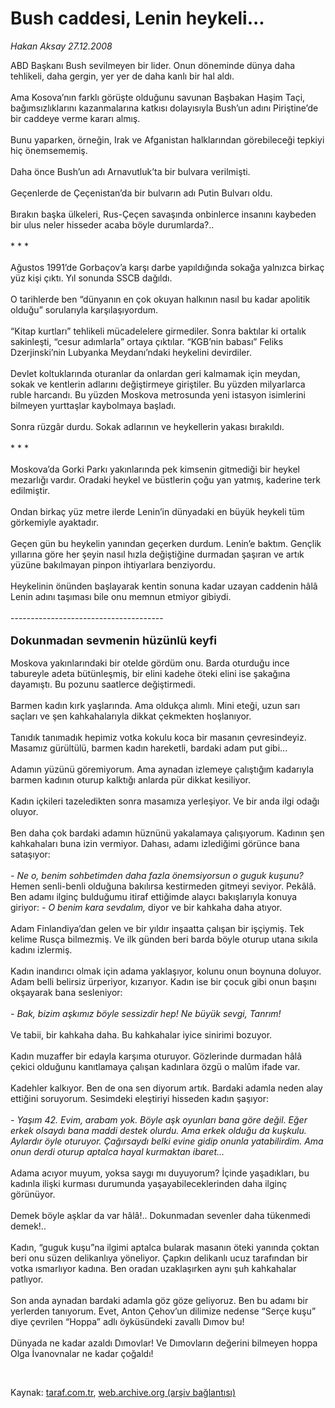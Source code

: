 # Bush caddesi, Lenin heykeli...

*Hakan Aksay 27.12.2008*

<div class="taraf_structure_2col_1zq">
<div class="margen_n">



 <p>ABD Başkanı Bush sevilmeyen bir lider. Onun döneminde dünya daha tehlikeli, daha gergin, yer yer de daha kanlı bir hal aldı. <br/><br/>Ama Kosova’nın farklı görüşte olduğunu savunan Başbakan Haşim Taçi, bağımsızlıklarını kazanmalarına katkısı dolayısıyla Bush’un adını Piriştine’de bir caddeye verme kararı almış. <br/><br/>Bunu yaparken, örneğin, Irak ve Afganistan halklarından görebileceği tepkiyi hiç önemsememiş. <br/><br/>Daha önce Bush’un adı Arnavutluk’ta bir bulvara verilmişti. <br/><br/>Geçenlerde de Çeçenistan’da bir bulvarın adı Putin Bulvarı oldu. <br/><br/>Bırakın başka ülkeleri, Rus-Çeçen savaşında onbinlerce insanını kaybeden bir ulus neler hisseder acaba böyle durumlarda?.. <br/><br/>* * * <br/><br/>Ağustos 1991’de Gorbaçov’a karşı darbe yapıldığında sokağa yalnızca birkaç yüz kişi çıktı. Yıl sonunda SSCB dağıldı.<br/><br/>O tarihlerde ben “dünyanın en çok okuyan halkının nasıl bu kadar apolitik olduğu” sorularıyla karşılaşıyordum. <br/><br/>“Kitap kurtları” tehlikeli mücadelelere girmediler. Sonra baktılar ki ortalık sakinleşti, “cesur adımlarla” ortaya çıktılar. “KGB’nin babası” Feliks Dzerjinski’nin Lubyanka Meydanı’ndaki heykelini devirdiler. <br/><br/>Devlet koltuklarında oturanlar da onlardan geri kalmamak için meydan, sokak ve kentlerin adlarını değiştirmeye giriştiler. Bu yüzden milyarlarca ruble harcandı. Bu yüzden Moskova metrosunda yeni istasyon isimlerini bilmeyen yurttaşlar kaybolmaya başladı. <br/><br/>Sonra rüzgâr durdu. Sokak adlarının ve heykellerin yakası bırakıldı. <br/><br/>* * * <br/><br/>Moskova’da Gorki Parkı yakınlarında pek kimsenin gitmediği bir heykel mezarlığı vardır. Oradaki heykel ve büstlerin çoğu yan yatmış, kaderine terk edilmiştir. <br/><br/>Ondan birkaç yüz metre ilerde Lenin’in dünyadaki en büyük heykeli tüm görkemiyle ayaktadır. <br/><br/>Geçen gün bu heykelin yanından geçerken durdum. Lenin’e baktım. Gençlik yıllarına göre her şeyin nasıl hızla değiştiğine durmadan şaşıran ve artık yüzüne bakılmayan pinpon ihtiyarlara benziyordu. <br/><br/>Heykelinin önünden başlayarak kentin sonuna kadar uzayan caddenin hâlâ Lenin adını taşıması bile onu memnun etmiyor gibiydi. <br/><br/>--------------------------------------<b></b> <br/><br/><font size="4"><strong>Dokunmadan sevmenin hüzünlü keyfi</strong></font> <br/><br/>Moskova yakınlarındaki bir otelde gördüm onu. Barda oturduğu ince tabureyle adeta bütünleşmiş, bir elini kadehe öteki elini ise şakağına dayamıştı. Bu pozunu saatlerce değiştirmedi. <br/><br/>Barmen kadın kırk yaşlarında. Ama oldukça alımlı. Mini eteği, uzun sarı saçları ve şen kahkahalarıyla dikkat çekmekten hoşlanıyor. <br/><br/>Tanıdık tanımadık hepimiz votka kokulu koca bir masanın çevresindeyiz. Masamız gürültülü, barmen kadın hareketli, bardaki adam put gibi... <br/><br/>Adamın yüzünü göremiyorum. Ama aynadan izlemeye çalıştığım kadarıyla barmen kadının oturup kalktığı anlarda pür dikkat kesiliyor. <br/><br/>Kadın içkileri tazeledikten sonra masamıza yerleşiyor. Ve bir anda ilgi odağı oluyor. <br/><br/>Ben daha çok bardaki adamın hüznünü yakalamaya çalışıyorum. Kadının şen kahkahaları buna izin vermiyor. Dahası, adamı izlediğimi görünce bana sataşıyor:<i> <br/><br/>- Ne o, benim sohbetimden daha fazla önemsiyorsun o guguk kuşunu?</i> Hemen senli-benli olduğuna bakılırsa kestirmeden gitmeyi seviyor. Pekâlâ. Ben adamı ilginç bulduğumu itiraf ettiğimde alaycı bakışlarıyla konuya giriyor:<i> - O benim kara sevdalım, </i>diyor ve bir kahkaha daha atıyor. <br/><br/>Adam Finlandiya’dan gelen ve bir yıldır inşaatta çalışan bir işçiymiş. Tek kelime Rusça bilmezmiş. Ve ilk günden beri barda böyle oturup utana sıkıla kadını izlermiş. <br/><br/>Kadın inandırıcı olmak için adama yaklaşıyor, kolunu onun boynuna doluyor. Adam belli belirsiz ürperiyor, kızarıyor. Kadın ise bir çocuk gibi onun başını okşayarak bana sesleniyor:<i> <br/><br/>- Bak, bizim aşkımız böyle sessizdir hep! Ne büyük sevgi, Tanrım!</i> <br/><br/>Ve tabii, bir kahkaha daha. Bu kahkahalar iyice sinirimi bozuyor. <br/><br/>Kadın muzaffer bir edayla karşıma oturuyor. Gözlerinde durmadan hâlâ çekici olduğunu kanıtlamaya çalışan kadınlara özgü o malûm ifade var. <br/><br/>Kadehler kalkıyor. Ben de ona sen diyorum artık. Bardaki adamla neden alay ettiğini soruyorum. Sesimdeki eleştiriyi hisseden kadın şaşıyor:<i> <br/><br/>- Yaşım 42. Evim, arabam yok. Böyle aşk oyunları bana göre değil. Eğer erkek olsaydı bana maddi destek olurdu. Ama erkek olduğu da kuşkulu. Aylardır öyle oturuyor. Çağırsaydı belki evine gidip onunla yatabilirdim. Ama onun derdi oturup aptalca hayal kurmaktan ibaret...</i> <br/><br/>Adama acıyor muyum, yoksa saygı mı duyuyorum? İçinde yaşadıkları, bu kadınla ilişki kurması durumunda yaşayabileceklerinden daha ilginç görünüyor. <br/><br/>Demek böyle aşklar da var hâlâ!.. Dokunmadan sevenler daha tükenmedi demek!.. <br/><br/>Kadın, “guguk kuşu”na ilgimi aptalca bularak masanın öteki yanında çoktan beri onu süzen delikanlıya yöneliyor. Çapkın delikanlı ucuz tarafından bir votka ısmarlıyor kadına. Ben oradan uzaklaşırken aynı şuh kahkahalar patlıyor. <br/><br/>Son anda aynadan bardaki adamla göz göze geliyoruz. Ben bu adamı bir yerlerden tanıyorum. Evet, Anton Çehov’un dilimize nedense “Serçe kuşu” diye çevrilen “Hoppa” adlı öyküsündeki zavallı Dımov bu! <br/><br/>Dünyada ne kadar azaldı Dımovlar! Ve Dımovların değerini bilmeyen hoppa Olga İvanovnalar ne kadar çoğaldı!</p>

<br/>


<div id="taraf_not">
</div>

</div>


</div>

Kaynak: [taraf.com.tr](http://www.taraf.com.tr:80/makale/3291.htm), [web.archive.org (arşiv bağlantısı)](http://web.archive.org/web/20090309201057/http://www.taraf.com.tr:80/makale/3291.htm)
